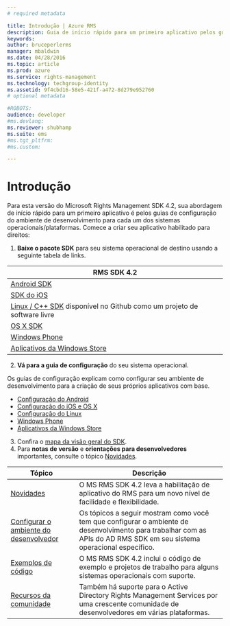 ```yaml
---
# required metadata

title: Introdução | Azure RMS
description: Guia de início rápido para um primeiro aplicativo pelos guias de configuração do ambiente de desenvolvimento para cada um dos sistemas operacionais / plataformas.
keywords:
author: bruceperlerms
manager: mbaldwin
ms.date: 04/28/2016
ms.topic: article
ms.prod: azure
ms.service: rights-management
ms.technology: techgroup-identity
ms.assetid: 9f4cbd16-58e5-421f-a472-8d279e952760
# optional metadata

#ROBOTS:
audience: developer
#ms.devlang:
ms.reviewer: shubhamp
ms.suite: ems
#ms.tgt_pltfrm:
#ms.custom:

---
```


# Introdução

Para esta versão do Microsoft Rights Management SDK 4.2, sua abordagem de início rápido para um primeiro aplicativo é pelos guias de configuração do ambiente de desenvolvimento para cada um dos sistemas operacionais/plataformas. Comece a criar seu aplicativo habilitado para direitos:

1. **Baixe o pacote SDK** para seu sistema operacional de destino usando a seguinte tabela de links.

  |RMS SDK 4.2|
  |---------------|
  |[Android SDK](http://Go.Microsoft.Com/FWLink/p/?LinkId=404271)|
  |[SDK do iOS](http://Go.Microsoft.Com/FWLink/p/?LinkId=404272)|
  |[Linux / C++ SDK](https://github.com/AzureAD/rms-sdk-for-cpp) disponível no Github como um projeto de software livre|
  |[OS X SDK](http://Go.Microsoft.Com/FWLink/p/?LinkId=404273)|
  |[Windows Phone](http://go.microsoft.com/fwlink/p/?LinkId=524758)|
  |[Aplicativos da Windows Store](http://go.microsoft.com/fwlink/p/?LinkID=526163)|

2. **Vá para a guia de configuração** do seu sistema operacional.

  Os guias de configuração explicam como configurar seu ambiente de desenvolvimento para a criação de seus próprios aplicativos com base.
  - [Configuração do Android](android-sdk.md)
  - [Configuração do iOS e OS X](ios-sdk.md)          
  - [Configuração do Linux](linux-setup.md)              
  - [Windows Phone](windows-phone-apps.md)     
  - [Aplicativos da Windows Store](winrt-sdk.md)

3. Confira o [mapa da visão geral do SDK](api-reference-4-2.md).
4. Para **notas de versão** e **orientações para desenvolvedores** importantes, consulte o tópico [Novidades](release-notes.md).

  |Tópico|Descrição|
  |-----|-----------|
  |[Novidades](release-notes.md)|O MS RMS SDK 4.2 leva a habilitação de aplicativo do RMS para um novo nível de facilidade e flexibilidade.|
  |[Configurar o ambiente do desenvolvedor](setup-developer-environment.md)|Os tópicos a seguir mostram como você tem que configurar o ambiente de desenvolvimento para trabalhar com as APIs do AD RMS SDK em seu sistema operacional específico.|
  |[Exemplos de código](code-examples.md)|O MS RMS SDK 4.2 inclui o código de exemplo e projetos de trabalho para alguns sistemas operacionais com suporte.|
  |[Recursos da comunidade](community-resources.md)|Também há suporte para o Active Directory Rights Management Services por uma crescente comunidade de desenvolvedores em várias plataformas.|


<!--HONumber=Apr16_HO4-->


